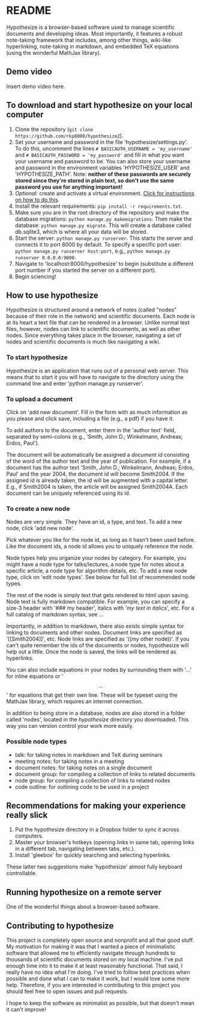 # README

Hypothesize is a browser-based software used to manage scientific documents and developing ideas. Most importantly, it features a robust note-taking framework that includes, among other things, wiki-like hyperlinking, note-taking in markdown, and embedded TeX equations (using the wonderful MathJax library).

## Demo video

Insert demo video here.

## To download and start hypothesize on your local computer

1. Clone the repository (`git clone https://github.com/rkp8000/hypothesize2`).
2. Set your username and password in the file 'hypothesize/settings.py'. To do this, uncomment the lines `# BASICAUTH_USERNAME = 'my_username'` and `# BASICAUTH_PASSWORD = 'my_password'` and fill in what you want your username and password to be. You can also store your username and password in the environment variables 'HYPOTHESIZE_USER' and 'HYPOTHESIZE_PATH'. Note: **neither of these passwords are securely stored since they're stored in plain text, so don't use the same password you use for anything important!**
3. *Optional*: create and activate a virtual environment. [Click for instructions on how to do this](https://virtualenv.pypa.io/en/latest/).
4. Install the relevant requirements: `pip install -r requirements.txt`.
5. Make sure you are in the root directory of the repository and make the database migrations: `python manage.py makemigrations`. Then make the database: `python manage.py migrate`. This will create a database called db.sqlite3, which is where all your data will be stored.
6. Start the server: `python manage.py runserver`. This starts the server and connects it to port 8000 by default. To specify a specific port user: `python manage.py runserver host:port`, e.g., `python manage.py runserver 0.0.0.0:9000`.
7. Navigate to 'localhost:8000/hypothesize' to begin (substitute a different port number if you started the server on a different port).
8. Begin sciencing!

## How to use hypothesize

Hypothesize is structured around a network of notes (called "nodes" because of their role in the network) and
scientific documents. Each node is at its heart a text file that can be rendered in a browser. Unlike normal text
files, however, nodes can link to scientific documents, as well as other nodes. Since everything takes place in the
browser, navigating a set of nodes and scientific documents is much like navigating a wiki.

### To start hypothesize

Hypothesize is an application that runs out of a personal web server. This means that to start it you will have to
navigate to the directory using the command line and enter 'python manage.py runserver'.

### To upload a document

Click on 'add new document'. Fill in the form with as much information as you please and click save, including a file
 (e.g., a pdf) if you have it.

  To add authors to the document, enter them in the 'author text' field, separated by semi-colons (e.g.,
 'Smith, John D.; Winkelmann, Andreas; Erdos, Paul').

 The document will be automatically be assigned a *document id* consisting of the word of the author text and the year of publication. For example, if a document has the author text 'Smith, John D.; Winkelmann, Andreas; Erdos, Paul' and the year 2004, the document id will become Smith2004. If the assigned id is already taken, the id will be augmented with a capital letter. E.g., if Smith2004 is taken, the article will be assigned Smith2004A. Each document can be uniquely referenced using its id.

### To create a new node

Nodes are very simple. They have an id, a type, and text. To add a new node, click 'add new node'.

Pick whatever you like for the node id, as long as it hasn't been used before. Like the document ids, a node id
allows you to uniquely reference the node.

Node types help you organize your nodes by category. For example, you might have a node type for talks/lectures, a
node type for notes about a specific article, a node type for algorithm details, etc. To add a new node type, click
on 'edit node types'. See below for full list of recommended node types.

The rest of the node is simply text that gets rendered to html upon saving. Node text is fully markdown compatible.
For example, you can specify a size-3 header with '### my header', italics with '*my text in italics*', etc. For a
full catalog of markdown syntax, see ...

Importantly, in addition to markdown, there also exists simple syntax for linking to documents and other nodes.
Document links are specified as '[[Smith2004]]', etc. Node links are specified as '((my other node))'. If you can't
quite remember the ids of the documents or nodes, hypothesize will help out a little. Once the node is saved, the
links will be rendered as hyperlinks.

You can also include equations in your nodes by surrounding them with '$...$' for inline equations or '$$...$$' for
equations that get their own line. These will be typeset using the MathJax library, which requires an internet
connection.

In addition to being store in a database, nodes are also stored in a folder called 'nodes', located in the
*hypothesize* directory you downloaded. This way you can version control your work more easily.

### Possible node types

* talk: for taking notes in markdown and TeX during seminars
* meeting notes: for taking notes in a meeting
* document notes: for taking notes on a single document
* document group: for compiling a collection of links to related documents
* node group: for compiling a collection of links to related nodes
* code outline: for outlining code to be used in a project

## Recommendations for making your experience really slick

1. Put the hypothesize directory in a Dropbox folder to sync it across computers.
2. Master your browser's hotkeys (opening links in same tab, opening links in a different tab, navigating between
tabs, etc.).
3. Install 'gleebox' for quickly searching and selecting hyperlinks.

These latter two suggestions make 'hypothesize' almost fully keyboard controllable.

## Running hypothesize on a remote server

One of the wonderful things about a browser-based software.

## Contributing to hypothesize

This project is completely open source and nonprofit and all that good stuff. My motivation for making it was that
I wanted a piece of minimalistic software that allowed me to efficiently navigate through hundreds to thousands of
scientific documents stored on my local machine. I've put enough time into it to make it at least reasonably
functional. That said, I really have no idea what I'm doing. I've tried to follow best practices when possible and
done what I can to make it work, but I would love some more help. Therefore, if you are interested in contributing
to this project you should feel free to open issues and pull requests.

I hope to keep the software as minimalist as possible, but that doesn't mean it can't improve!
